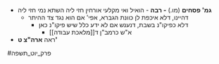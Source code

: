 * **גמ' פסחים** (מו.) **\- רבה** \- הואיל ואי מקלעי אורחין חזי ליה השתא נמי חזי ליה
	* דהיינו, דלא איכפת לן כוונת הגברא, אפי' אם הוא נגד צד ההיתר
		* דלא כפיקו"נ בשבת, דנענש אם לא ידע כלל שיש פיקו"נ כאן
			* א"ש כרמב"ן ד[[מלאכת עבודה]]
* ראה **ארה"צ ט'**

#פרק_יוט_תשפה